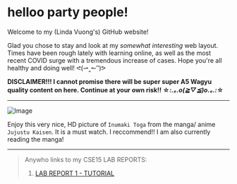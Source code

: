 # **helloo party people!**

Welcome to my (Linda Vuong's) GitHub website! 

Glad you chose to stay and look at my *somewhat interesting* web layout. Times have been rough lately with learning online, as well as the most recent COVID surge with a tremendous increase of cases. Hope you're all healthy and doing well! ᕙ(⇀‸↼‶)ᕗ

  **DISCLAIMER!!! I cannot promise there will be super super A5 Wagyu quality content on here. Continue at your own risk!! ☆*:.｡.o(≧▽≦)o.｡.:*☆**
  
  --- 
  ![Image](https://i0.wp.com/pbs.twimg.com/media/E2aDn5KXIAU337Z.jpg)


Enjoy this very nice, HD picture of `Inumaki Toga` from the manga/ anime `Jujustu Kaisen`. It is a must watch. I reccommend!! I am also currently reading the manga!

  --- 
  
  > Anywho links to my CSE15 LAB REPORTS: 
  >  1. [LAB REPORT 1 - TUTORIAL ](https://lhvuong11.github.io/cse15L-lab-reports/lab-report-1-week-2.html)
  
  
